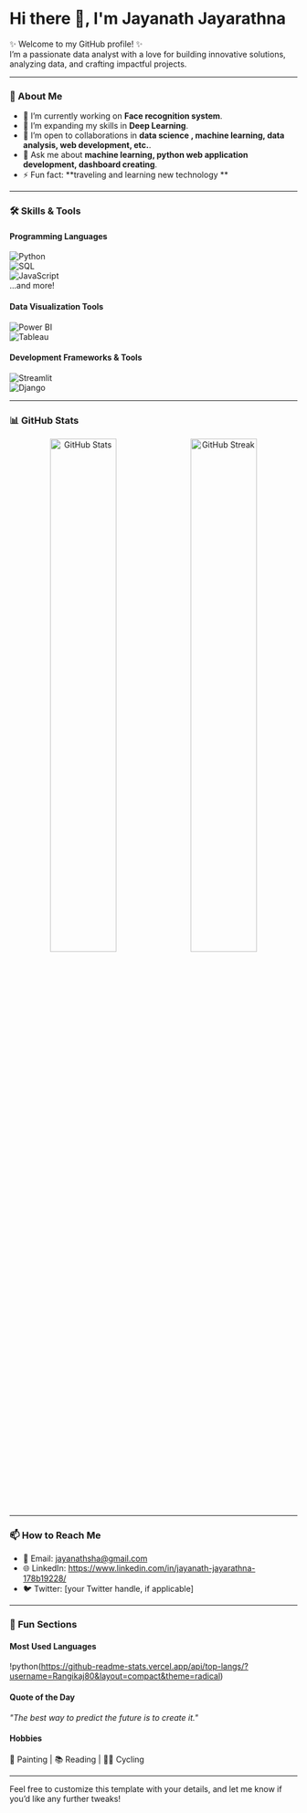 # Hi there 👋, I'm Jayanath Jayarathna  

✨ Welcome to my GitHub profile! ✨  
I’m a passionate data analyst with a love for building innovative solutions, analyzing data, and crafting impactful projects.  

---

### 🚀 About Me  
- 🔭 I’m currently working on **Face recognition system**.  
- 🌱 I’m expanding my skills in **Deep Learning**.  
- 🤝 I’m open to collaborations in **data science , machine learning, data analysis, web development, etc.**.  
- 💬 Ask me about **machine learning, python web application development, dashboard creating**.  
- ⚡ Fun fact: **traveling and learning new technology **  

---

### 🛠️ Skills & Tools  
#### **Programming Languages**  
![Python](https://img.shields.io/badge/Python-3670A0?style=for-the-badge&logo=python&logoColor=ffdd54)  
![SQL](https://img.shields.io/badge/SQL-000000?style=for-the-badge&logo=postgresql&logoColor=white)  
![JavaScript](https://img.shields.io/badge/JavaScript-F7DF1E?style=for-the-badge&logo=javascript&logoColor=black)  
...and more!  

#### **Data Visualization Tools**  
![Power BI](https://img.shields.io/badge/Power%20BI-F2C811?style=for-the-badge&logo=powerbi&logoColor=black)  
![Tableau](https://img.shields.io/badge/Tableau-E97627?style=for-the-badge&logo=tableau&logoColor=white)  

#### **Development Frameworks & Tools**  
![Streamlit](https://img.shields.io/badge/Streamlit-FF4B4B?style=for-the-badge&logo=streamlit&logoColor=white)  
![Django](https://img.shields.io/badge/Django-092E20?style=for-the-badge&logo=django&logoColor=white)  

---

### 📊 GitHub Stats  
<div align="center">
  <img src="https://github-readme-stats.vercel.app/api?username=Rangikaj80&show_icons=true&theme=radical" alt="GitHub Stats" width="48%" />
  <img src="https://github-readme-streak-stats.herokuapp.com/?user=Rangikaj80&theme=radical" alt="GitHub Streak" width="48%" />
</div>  

---

### 📫 How to Reach Me  
- 📧 Email: jayanathsha@gmail.com  
- 🌐 LinkedIn: https://www.linkedin.com/in/jayanath-jayarathna-178b19228/  
- 🐦 Twitter: [your Twitter handle, if applicable]  

---

### 🌟 Fun Sections  
#### **Most Used Languages**  
!python(https://github-readme-stats.vercel.app/api/top-langs/?username=Rangikaj80&layout=compact&theme=radical)  

#### **Quote of the Day**  
_"The best way to predict the future is to create it."_  

#### **Hobbies**  
🎨 Painting | 📚 Reading | 🚴‍♂️ Cycling  

---

Feel free to customize this template with your details, and let me know if you’d like any further tweaks!
